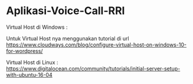 # Aplikasi-Voice-Call-RRI

Virtual Host di Windows :

Untuk Virtual Host nya menggunakan tutorial di url https://www.cloudways.com/blog/configure-virtual-host-on-windows-10-for-wordpress/

Virtual Host di Linux :
https://www.digitalocean.com/community/tutorials/initial-server-setup-with-ubuntu-16-04
